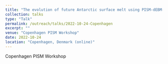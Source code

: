 ```yaml
---
title: "The evolution of future Antarctic surface melt using PISM-dEBM-simple"
collection: talks
type: "Talk"
permalink: /outreach/talks/2022-10-24-Copenhagen
excerpt: ""
venue: "Copenhagen PISM Workshop"
date: 2022-10-24
location: "Copenhagen, Denmark (online)"
---
```


Copenhagen PISM Workshop